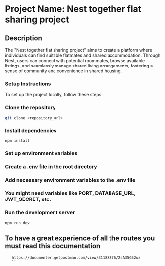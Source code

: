 # Project Name: Nest together flat sharing project

## Description
 The "Nest together flat sharing project" aims to create a platform where individuals can find suitable flatmates and shared accommodation. Through Nest, users can connect with potential roommates, browse available listings, and seamlessly manage shared living arrangements, fostering a sense of community and convenience in shared housing.

### Setup Instructions
To set up the project locally, follow these steps:


###  Clone the repository
```bash
git clone <repository_url>
```
### Install dependencies
```
npm install
```
### Set up environment variables
### Create a .env file in the root directory
### Add necessary environment variables to the .env file
### You might need variables like PORT, DATABASE_URL, JWT_SECRET, etc.

### Run the development server
```
npm run dev
```

## To have a great experience of all the routes you must read this documentation  
```
   https://documenter.getpostman.com/view/31188876/2sA35G52uz
   ``